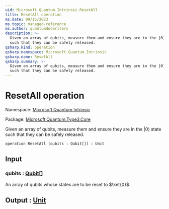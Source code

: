 ```yaml
---
uid: Microsoft.Quantum.Intrinsic.ResetAll
title: ResetAll operation
ms.date: 09/15/2023
ms.topic: managed-reference
ms.author: quantumdocwriters
description: >-
  Given an array of qubits, measure them and ensure they are in the |0⟩ state
  such that they can be safely released.
qsharp.kind: operation
qsharp.namespace: Microsoft.Quantum.Intrinsic
qsharp.name: ResetAll
qsharp.summary: >-
  Given an array of qubits, measure them and ensure they are in the |0⟩ state
  such that they can be safely released.
---
```


# ResetAll operation

Namespace: [Microsoft.Quantum.Intrinsic](xref:Microsoft.Quantum.Intrinsic)

Package: [Microsoft.Quantum.Type3.Core](https://nuget.org/packages/Microsoft.Quantum.Type3.Core)


Given an array of qubits, measure them and ensure they are in the |0⟩ statesuch that they can be safely released.

```qsharp
operation ResetAll (qubits : Qubit[]) : Unit
```


## Input

### qubits : [Qubit](xref:microsoft.quantum.qsharp.valueliterals#qubit-literals)[]

An array of qubits whose states are to be reset to $\ket{0}$.



## Output : [Unit](xref:microsoft.quantum.qsharp.valueliterals#unit-literal)

